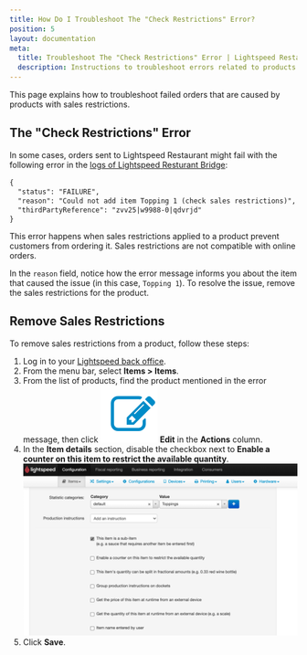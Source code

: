 ```yaml
---
title: How Do I Troubleshoot The "Check Restrictions" Error?
position: 5
layout: documentation
meta:
  title: Troubleshoot The "Check Restrictions" Error | Lightspeed Restaurant | HubRise
  description: Instructions to troubleshoot errors related to products that contain sales restrictions.
---
```


This page explains how to troubleshoot failed orders that are caused by products with sales restrictions.

## The "Check Restrictions" Error

In some cases, orders sent to Lightspeed Restaurant might fail with the following error in the [logs of Lightspeed Resturant Bridge](/apps/lightspeed-restaurant/user-interface/#operation-page):

```
{
  "status": "FAILURE",
  "reason": "Could not add item Topping 1 (check sales restrictions)",
  "thirdPartyReference": "zvv25|w9988-0|qdvrjd"
}
```

This error happens when sales restrictions applied to a product prevent customers from ordering it.
Sales restrictions are not compatible with online orders.

In the `reason` field, notice how the error message informs you about the item that caused the issue (in this case, `Topping 1`). To resolve the issue, remove the sales restrictions for the product.

## Remove Sales Restrictions

To remove sales restrictions from a product, follow these steps:

1. Log in to your [Lightspeed back office](https://console.ikentoo.com/).
1. From the menu bar, select **Items > Items**.
1. From the list of products, find the product mentioned in the error message, then click <InlineImage width="20" height="20">![Edit icon](../../images/022-edit-icon.png)</InlineImage> **Edit** in the **Actions** column.
1. In the **Item details** section, disable the checkbox next to **Enable a counter on this item to restrict the available quantity**.
   ![Disable sales restrictions on an item](../../images/023-en-sales-restrictions.png)
2. Click **Save**.